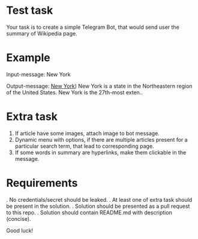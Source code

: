 # Test task
Your task is to create a simple Telegram Bot, that would send user the summary of Wikipedia page.

# Example
Input-message: 
New York

Output-message:
[New York](https://en.wikipedia.org/wiki/New_York))
New York is a state in the Northeastern region of the United States. New York is the 27th-most exten..

# Extra task
1. If article have some images, attach image to bot message.
2. Dynamic menu with options, if there are multiple articles present for a particular search term, that lead to corresponding page.
3. If some words in summary are hyperlinks, make them clickable in the message.


# Requirements
 . No credentials/secret should be leaked.
 . At least one of extra task should be present in the solution.
 . Solution should be presented as a pull request to this repo. 
 . Solution should contain README.md with description (concise).

 Good luck!
